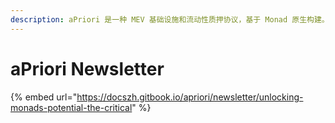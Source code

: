 ```yaml
---
description: aPriori 是一种 MEV 基础设施和流动性质押协议，基于 Monad 原生构建。
---
```


# aPriori Newsletter

{% embed url="https://docszh.gitbook.io/apriori/newsletter/unlocking-monads-potential-the-critical" %}
